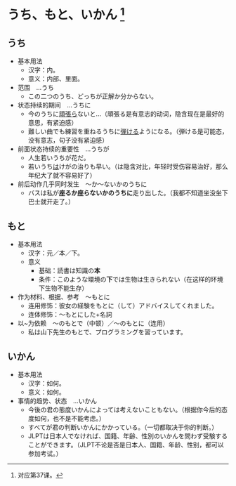 # うち、もと、いかん [^title]

## うち 
- 基本用法
  - 汉字：内。
  - 意义：内部、里面。
- 范围　...うち
  - この二つのうち、どっちが正解か分からない。
- 状态持续的期间　...うちに
  - 今のうちに<u>頑張ら</u>ないと...（頑張る是有意志的动词，隐含现在是最好的意思，有紧迫感）
  - 難しい曲でも練習を重ねるうちに<u>弾ける</u>ようになる。（弾ける是可能态，没有意志，句子没有紧迫感）
- 前面状态持续的重要性　...うちが
  - 人生若いうちが花だ。
  - 若いうち<u>は</u>けがの治りも早い。（は隐含对比，年轻时受伤容易治好，那么年纪大了就不容易好了）
- 前后动作几乎同时发生　～か～ないかのうちに
  - バスは私が**座るか座らないかのうちに**走り出した。（我都不知道坐没坐下巴士就开走了。）

## もと 
- 基本用法
  - 汉字：元／本／下。
  - 意义
    - 基础：読書は知識の**本**
    - 条件：このような環境の**下**では生物は生きられない（在这样的环境下生物不能生存）
- 作为材料、根据、参考　～もとに
  - 连用修饰：彼女の経験をもとに（して）アドバイスしてくれました。
  - 连体修饰：～もとにした+名詞
- 以\~为依赖　～のもとで（中顿）／～のもとに（连用）
  - 私は山下先生のもとで、プログラミングを習っています。

## いかん 
- 基本用法
  - 汉字：如何。
  - 意义：如何。
- 事情的趋势、状态　...いかん
  - 今後の君の態度いかんによっては考えないこともない。（根据你今后的态度如何，也不是不能考虑。）
  - すべてが君の判断いかんにかかっている。（一切都取决于你的判断。）
  - JLPTは日本人でなければ、国籍、年齢、性別のいかんを問わず受験することができます。（JLPT不论是否是日本人、国籍、年龄、性别，都可以参加考试。）


[^title]: 对应第37课。

